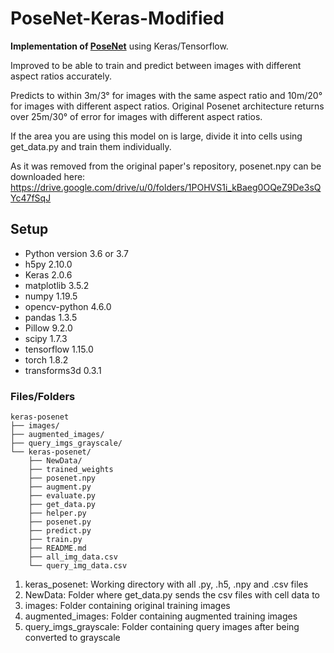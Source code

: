 # PoseNet-Keras-Modified
**Implementation of [PoseNet](http://mi.eng.cam.ac.uk/projects/relocalisation/)** using Keras/Tensorflow.

Improved to be able to train and predict between images with different aspect ratios accurately.

Predicts to within 3m/3° for images with the same aspect ratio and 10m/20° for images with different aspect ratios. Original Posenet architecture returns over 25m/30° of error for images with different aspect ratios. 

If the area you are using this model on is large, divide it into cells using get_data.py and train them individually.

As it was removed from the original paper's repository, posenet.npy can be downloaded here: https://drive.google.com/drive/u/0/folders/1POHVS1i_kBaeg0OQeZ9De3sQYc47fSqJ

## Setup
- Python version 3.6 or 3.7
- h5py                   2.10.0
- Keras                  2.0.6
- matplotlib             3.5.2
- numpy                  1.19.5
- opencv-python          4.6.0
- pandas                 1.3.5
- Pillow                 9.2.0
- scipy                  1.7.3
- tensorflow             1.15.0
- torch		           1.8.2
- transforms3d           0.3.1

### Files/Folders
    keras-posenet
    ├── images/
    ├── augmented_images/
    ├── query_imgs_grayscale/
    └── keras-posenet/
        ├── NewData/
        ├── trained_weights
        ├── posenet.npy
        ├── augment.py
        ├── evaluate.py
        ├── get_data.py
        ├── helper.py
        ├── posenet.py
        ├── predict.py
        ├── train.py
        ├── README.md
        ├── all_img_data.csv
        └── query_img_data.csv
1. keras_posenet: Working directory with all .py, .h5, .npy and .csv files 
2. NewData: Folder where get_data.py sends the csv files with cell data to 
3. images: Folder containing original training images
4. augmented_images: Folder containing augmented training images
5. query_imgs_grayscale: Folder containing query images after being converted to grayscale
